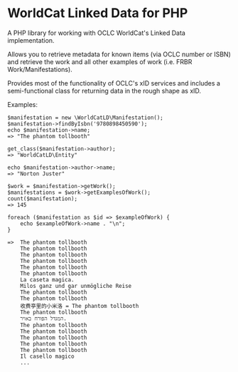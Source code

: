 # WorldCat Linked Data for PHP

A PHP library for working with OCLC WorldCat's Linked Data implementation.

Allows you to retrieve metadata for known items (via OCLC number or ISBN) and 
retrieve the work and all other examples of work (i.e. FRBR Work/Manifestations).

Provides most of the functionality of OCLC's xID services and includes a 
semi-functional class for returning data in the rough shape as xID.

Examples:
```
$manifestation = new \WorldCatLD\Manifestation();
$manifestation->findByIsbn('9780898450590');
echo $manifestation->name;
=> "The phantom tollbooth"

get_class($manifestation->author);
=> "WorldCatLD\Entity"

echo $manifestation->author->name;
=> "Norton Juster"

$work = $manifestation->getWork();
$manifestations = $work->getExamplesOfWork();
count($manifestation);
=> 145

foreach ($manifestation as $id => $exampleOfWork) {
    echo $exampleOfWork->name . "\n";
}

=>  The phantom tollbooth
    The phantom tollbooth
    The phantom tollbooth
    The phantom tollbooth
    The phantom tollbooth
    The phantom tollbooth
    La caseta magica.
    Milos ganz und gar unmögliche Reise
    The phantom tollbooth
    The phantom tollbooth
    收费亭里的小米洛 = The phantom tollbooth
    The phantom tollbooth
    המגדל הפּורח באויר.
    The phantom tollbooth
    The phantom tollbooth
    The phantom tollbooth
    The phantom tollbooth
    The phantom tollbooth
    Il casello magico
    ...
```

